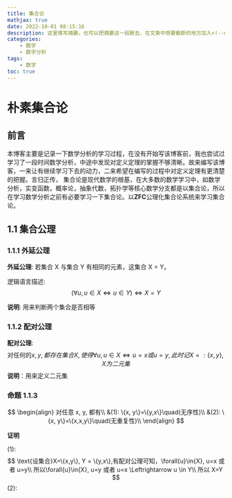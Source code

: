 ```yaml
---
title: 集合论
mathjax: true
date: 2022-10-01 08:15:16
description: 这里填写摘要。也可以把摘要这一段删去，在文章中想要截断的地方加入<!--more-->，这样在首页就只显示开头到截断的内容，而不会显示全文
categories:
    - 数学
    - 数学分析
tags:
    - 数学
toc: true
---
```


# 朴素集合论
## 前言
本博客主要是记录一下数学分析的学习过程，在没有开始写该博客前，我也尝试过学习了一段时间数学分析，中途中发现对定义定理的掌握不够清晰。故来编写该博客，一来让有继续学习下去的动力，二来希望在编写的过程中对定义定理有更清楚的把握。言归正传，
集合论是现代数学的根基，在大多数的数学学习中，如数学分析，实变函数，概率论，抽象代数，拓扑学等核心数学分支都是以集合论，所以在学习数学分析之前有必要学习一下集合论。以**ZFC**公理化集合论系统来学习集合论。

## 1.1 集合公理
### 1.1.1 外延公理
**外延公理**: 若集合 X 与集合 Y 有相同的元素，这集合 X = Y。

逻辑语言描述: $$(\forall{u}, u\in{X}\Leftrightarrow{u}\in{Y})\Leftrightarrow{X=Y}$$

**说明**: 用来判断两个集合是否相等

### 1.1.2 配对公理
**配对公理**: $$\text{对任何的}x, y,都存在集合X,使得\forall{u}, u\in{X}\Leftrightarrow{u=x或u=y},此时记X=:\{x,y\}, X为二元集 $$
**说明**：用来定义二元集

### 命题 1.1.3
$$
\begin{align}
对任意 x, y, 都有\\
&(1): \{x, y\}=\{y,x\}\quad(无序性)\\
&(2): \{x, y\}=\{x,x,y\}\quad(无重复性)\\
\end{align}
$$

**证明**

(1):
$$
\text{设集合}X=\{x,y\}, Y = \{y,x\},有配对公理可知，\forall{u}\in{X}, u=x 或者 u=y\\
所以\forall{u}\in{X}, u=y 或者 u=x \Leftrightarrow u \in Y\\
所以 X=Y
$$
(2):

